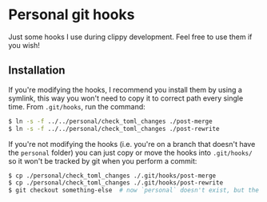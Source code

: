 # Personal git hooks

Just some hooks I use during clippy development. Feel free to use them if you wish!

## Installation

If you're modifying the hooks, I recommend you install them by using a symlink, this way you won't need to
copy it to correct path every single time. From `.git/hooks`, run the command:

```sh
$ ln -s -f ../../personal/check_toml_changes ./post-merge
$ ln -s -f ../../personal/check_toml_changes ./post-rewrite
```

If you're not modifying the hooks (i.e. you're on a branch that doesn't have the `personal` folder) you can
just copy or move the hooks into `.git/hooks/` so it won't be tracked by git when you perform a commit:

```sh
$ cp ./personal/check_toml_changes ./.git/hooks/post-merge
$ cp ./personal/check_toml_changes ./.git/hooks/post-rewrite
$ git checkout something-else  # now `personal` doesn't exist, but the hook has already been copied
```
